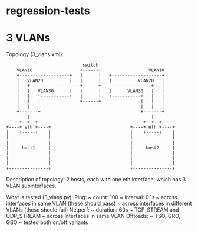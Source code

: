 regression-tests
================

3 VLANs
================
Topology (3_vlans.xml):
```
                             switch
    VLAN10                  +------+                  VLAN10
    +-------------------+   |      |   +-------------------+
    |   VLAN20          |   |      |   |          VLAN20   |
    |   +-------------------+      +-------------------+   |
    |   |   VLAN30      |   |      |   |      VLAN30   |   |
    |   |   +-----------+   |      |   +-----------+   |   |
    |   |   |               +------+               |   |   |
    |   |   |                                      |   |   |
    +-------+                                      +-------+
        |                                              |
     +--+--+                                        +--+--+
+----+ eth +----+                              +----+ eth +----+
|    +-----+    |                              |    +-----+    |
|               |                              |               |
|               |                              |               |
|     host1     |                              |     host2     |
|               |                              |               |
|               |                              |               |
|               |                              |               |
+---------------+                              +---------------+
```

Description of topology:
2 hosts, each with one eth interface, which has 3 VLAN subinterfaces.

What is tested (3_vlans.py):
    Ping:
        ~ count: 100
        ~ interval: 0.1s
        ~ across interfaces in same VLAN (these should pass)
        ~ across interfaces in different VLANs (these should fail)
    Netperf:
        ~ duration: 60s
        ~ TCP_STREAM and UDP_STREAM
        ~ across interfaces in same VLAN
    Offloads:
        ~ TSO, GRO, GSO
        ~ tested both on/off variants
